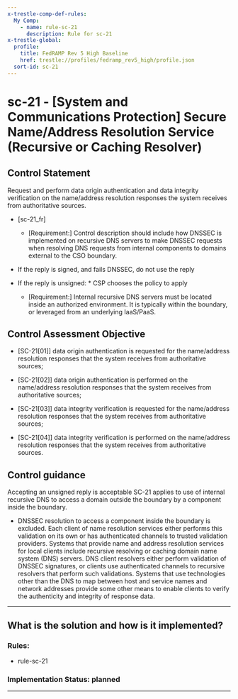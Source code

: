 ```yaml
---
x-trestle-comp-def-rules:
  My Comp:
    - name: rule-sc-21
      description: Rule for sc-21
x-trestle-global:
  profile:
    title: FedRAMP Rev 5 High Baseline
    href: trestle://profiles/fedramp_rev5_high/profile.json
  sort-id: sc-21
---
```


# sc-21 - \[System and Communications Protection\] Secure Name/Address Resolution Service (Recursive or Caching Resolver)

## Control Statement

Request and perform data origin authentication and data integrity verification on the name/address resolution responses the system receives from authoritative sources.

- \[sc-21_fr\]

  - \[Requirement:\] Control description should include how DNSSEC is implemented on recursive DNS servers to make DNSSEC requests when resolving DNS requests from internal components to domains external to the CSO boundary.

* If the reply is signed, and fails DNSSEC, do not use the reply
* If the reply is unsigned:    * CSP chooses the policy to apply  

  - \[Requirement:\] Internal recursive DNS servers must be located inside an authorized environment. It is typically within the boundary, or leveraged from an underlying IaaS/PaaS.

## Control Assessment Objective

- \[SC-21[01]\] data origin authentication is requested for the name/address resolution responses that the system receives from authoritative sources;

- \[SC-21[02]\] data origin authentication is performed on the name/address resolution responses that the system receives from authoritative sources;

- \[SC-21[03]\] data integrity verification is requested for the name/address resolution responses that the system receives from authoritative sources;

- \[SC-21[04]\] data integrity verification is performed on the name/address resolution responses that the system receives from authoritative sources.

## Control guidance

Accepting an unsigned reply is acceptable
SC-21 applies to use of internal recursive DNS to access a domain outside the boundary by a component inside the boundary.

- DNSSEC resolution to access a component inside the boundary is excluded.
Each client of name resolution services either performs this validation on its own or has authenticated channels to trusted validation providers. Systems that provide name and address resolution services for local clients include recursive resolving or caching domain name system (DNS) servers. DNS client resolvers either perform validation of DNSSEC signatures, or clients use authenticated channels to recursive resolvers that perform such validations. Systems that use technologies other than the DNS to map between host and service names and network addresses provide some other means to enable clients to verify the authenticity and integrity of response data.

______________________________________________________________________

## What is the solution and how is it implemented?

<!-- For implementation status enter one of: implemented, partial, planned, alternative, not-applicable -->

<!-- Note that the list of rules under ### Rules: is read-only and changes will not be captured after assembly to JSON -->

<!-- Add control implementation description here for control: sc-21 -->

### Rules:

  - rule-sc-21

### Implementation Status: planned

______________________________________________________________________
